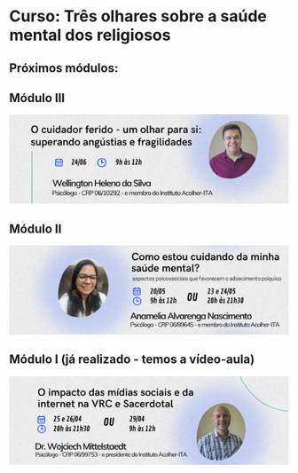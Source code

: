 # Curso: Três olhares sobre a saúde mental dos religiosos

## Próximos módulos:

## Módulo III

<a target="_blank" href="https://forms.gle/Cu6dTQVPtpokooW97">

![Módulo III](/img/wellington.png)

</a>

## Módulo II

<a target="_blank" href="https://forms.gle/Cu6dTQVPtpokooW97">

![Módulo II](/img/anamelia.png)

</a>

## Módulo I (já realizado - temos a vídeo-aula)

<a target="_blank" href="https://forms.gle/Cu6dTQVPtpokooW97">

![Módulo I](/img/adalberto.png)

</a>
